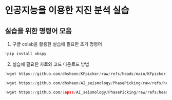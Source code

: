 # 인공지능을 이용한 지진 분석 실습

## 실습을 위한 명령어 모음

1. 구글 colab을 활용한 실습에 필요한 초기 명령어
   
```python
!pip install obspy
```
   
2. 실습에 필요한 자료와 코드 다운로드 방법
    
```python
!wget https://github.com/dhsheen/KFpicker/raw/refs/heads/main/KFpicker_20230217.h5

!wget https://github.com/dhsheen/AI_seismology/PhasePicking/raw/refs/heads/main/scripts/util.py

!wget https://github.com/1epss/AI_seismology/PhasePicking/raw/refs/heads/main/buan2024_practice.pkl

```


